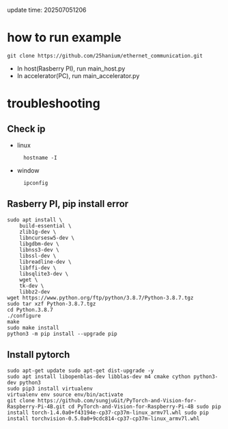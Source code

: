 update time: 202507051206
# how to run example
    git clone https://github.com/25hanium/ethernet_communication.git

- In host(Rasberry PI), run main_host.py
- In accelerator(PC), run main_accelerator.py
  
# troubleshooting
## Check ip
- linux
  
        hostname -I
- window
  
        ipconfig

## Rasberry PI, pip install error
    sudo apt install \
        build-essential \
        zlib1g-dev \
        libncursesw5-dev \
        libgdbm-dev \
        libnss3-dev \
        libssl-dev \
        libreadline-dev \
        libffi-dev \
        libsqlite3-dev \
        wget \
        tk-dev \
        libbz2-dev
    wget https://www.python.org/ftp/python/3.8.7/Python-3.8.7.tgz
    sudo tar xzf Python-3.8.7.tgz
    cd Python.3.8.7
    ./configure
    make
    sudo make install
    python3 -m pip install --upgrade pip

## Install pytorch
    sudo apt-get update sudo apt-get dist-upgrade -y
    sudo apt install libopenblas-dev libblas-dev m4 cmake cython python3-dev python3
    sudo pip3 install virtualenv
    virtualenv env source env/bin/activate
    git clone https://github.com/sungjuGit/PyTorch-and-Vision-for-Raspberry-Pi-4B.git cd PyTorch-and-Vision-for-Raspberry-Pi-4B sudo pip install torch-1.4.0a0+f43194e-cp37-cp37m-linux_armv7l.whl sudo pip install torchvision-0.5.0a0+9cdc814-cp37-cp37m-linux_armv7l.whl
